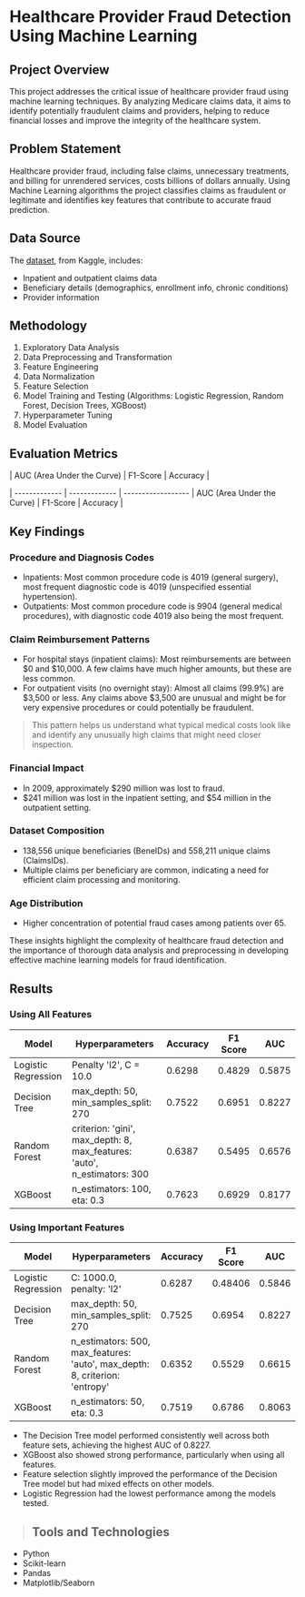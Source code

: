 # Healthcare Provider Fraud Detection Using Machine Learning

## Project Overview
This project addresses the critical issue of healthcare provider fraud using machine learning techniques. By analyzing Medicare claims data, it aims to identify potentially fraudulent claims and providers, helping to reduce financial losses and improve the integrity of the healthcare system.

## Problem Statement
Healthcare provider fraud, including false claims, unnecessary treatments, and billing for unrendered services, costs billions of dollars annually. Using Machine Learning algorithms the project classifies claims as fraudulent or legitimate and identifies key features that contribute to accurate fraud prediction.

## Data Source
The [dataset](https://www.kaggle.com/datasets/rohitrox/healthcare-provider-fraud-detection-analysis/data), from Kaggle, includes:
- Inpatient and outpatient claims data
- Beneficiary details (demographics, enrollment info, chronic conditions)
- Provider information

## Methodology
1. Exploratory Data Analysis
2. Data Preprocessing and Transformation
3. Feature Engineering
4. Data Normalization
5. Feature Selection
6. Model Training and Testing (Algorithms: Logistic Regression, Random Forest, Decision Trees, XGBoost)
7. Hyperparameter Tuning
8. Model Evaluation

## Evaluation Metrics
| AUC (Area Under the Curve)  | F1-Score  | Accuracy |


| ------------- | ------------- | ------------------
| AUC (Area Under the Curve) | F1-Score  | Accuracy |

## Key Findings

### Procedure and Diagnosis Codes
- Inpatients: Most common procedure code is 4019 (general surgery), most frequent diagnostic code is 4019 (unspecified essential hypertension).
- Outpatients: Most common procedure code is 9904 (general medical procedures), with diagnostic code 4019 also being the most frequent.

### Claim Reimbursement Patterns
- For hospital stays (inpatient claims): Most reimbursements are between $0 and $10,000. A few claims have much higher amounts, but these are less common.
- For outpatient visits (no overnight stay): Almost all claims (99.9%) are $3,500 or less. Any claims above $3,500 are unusual and might be for very expensive procedures or could potentially be fraudulent.
> This pattern helps us understand what typical medical costs look like and identify any unusually high claims that might need closer inspection.

### Financial Impact
- In 2009, approximately $290 million was lost to fraud.
- $241 million was lost in the inpatient setting, and $54 million in the outpatient setting.

### Dataset Composition
- 138,556 unique beneficiaries (BeneIDs) and 558,211 unique claims (ClaimsIDs).
- Multiple claims per beneficiary are common, indicating a need for efficient claim processing and monitoring.

### Age Distribution
- Higher concentration of potential fraud cases among patients over 65.

These insights highlight the complexity of healthcare fraud detection and the importance of thorough data analysis and preprocessing in developing effective machine learning models for fraud identification.

## Results
### Using All Features

| Model               | Hyperparameters                                                    | Accuracy | F1 Score | AUC    |
|---------------------|---------------------------------------------------------------------|----------|----------|--------|
| Logistic Regression | Penalty 'l2', C = 10.0                                              | 0.6298   | 0.4829   | 0.5875 |
| Decision Tree       | max_depth: 50, min_samples_split: 270                               | 0.7522   | 0.6951   | 0.8227 |
| Random Forest       | criterion: 'gini', max_depth: 8, max_features: 'auto', n_estimators: 300 | 0.6387   | 0.5495   | 0.6576 |
| XGBoost             | n_estimators: 100, eta: 0.3                                         | 0.7623   | 0.6929   | 0.8177 |

### Using Important Features

| Model               | Hyperparameters                                                    | Accuracy | F1 Score | AUC    |
|---------------------|---------------------------------------------------------------------|----------|----------|--------|
| Logistic Regression | C: 1000.0, penalty: 'l2'                                            | 0.6287   | 0.48406  | 0.5846 |
| Decision Tree       | max_depth: 50, min_samples_split: 270                               | 0.7525   | 0.6954   | 0.8227 |
| Random Forest       | n_estimators: 500, max_features: 'auto', max_depth: 8, criterion: 'entropy' | 0.6352   | 0.5529   | 0.6615 |
| XGBoost             | n_estimators: 50, eta: 0.3                                          | 0.7519   | 0.6786   | 0.8063 |

> 
- The Decision Tree model performed consistently well across both feature sets, achieving the highest AUC of 0.8227.
- XGBoost also showed strong performance, particularly when using all features.
- Feature selection slightly improved the performance of the Decision Tree model but had mixed effects on other models.
- Logistic Regression had the lowest performance among the models tested.

> ## Tools and Technologies
- Python
- Scikit-learn
- Pandas
- Matplotlib/Seaborn

